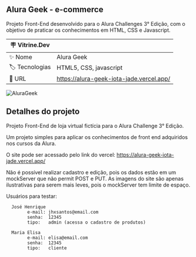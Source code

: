 ## Alura Geek - e-commerce

Projeto Front-End desenvolvido para o Alura Challenges 3° Edição, com o objetivo de praticar os conhecimentos em HTML, CSS e Javascript.

| :placard: Vitrine.Dev |     |
| -------------  | --- |
| :sparkles: Nome        | Alura Geek
| :label: Tecnologias | HTML5, CSS, javascript
| :rocket: URL         | https://alura-geek-iota-jade.vercel.app/

<!-- Inserir imagem com a #vitrinedev ao final do link -->
![AluraGeek](https://github.com/jhxsantos/AluraGeek/assets/140883650/52d7218a-8f15-48f1-ae64-d0f94d3038fa#vitrinedev)
## Detalhes do projeto
Projeto Front-End de loja virtual fictícia para o Alura Challenge 3° Edição.

Um projeto simples para aplicar os conhecimentos de front end adquiridos nos cursos da Alura.

O site pode ser acessado pelo link do vercel: https://alura-geek-iota-jade.vercel.app/

Não é possível realizar cadastro e edição, pois os dados estão em um mockServer que não permit POST e PUT.
As imagens do site são apenas ilustrativas para serem mais leves, pois o mockServer tem limite de espaço.

Usuários para testar:

      José Henrique
            e-mail: jhxsantos@email.com
            senha:  12345
            tipo:   admin (acessa o cadastro de produtos)
            
      Maria Elisa
            e-mail: elisa@email.com
            senha:  12345
            tipo:   cliente
